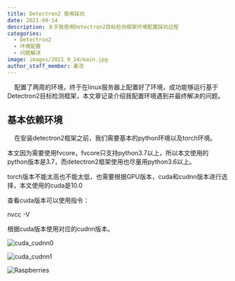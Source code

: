 ```yaml
---
title: Detectron2 使用踩坑
date: 2021-09-14
description: 关于我使用Detectron2目标检测框架环境配置踩坑过程
categories:
  - Detectron2
  - 环境配置
  - 问题解决
image: images/2021_9_14/main.jpg
author_staff_member: 姜流
---
```


&nbsp;&nbsp;&nbsp;&nbsp;配置了两周的环境，终于在linux服务器上配置好了环境，成功能够运行基于Detectron2目标检测框架，本文章记录介绍我配置环境遇到并最终解决的问题。

## 基本依赖环境

&nbsp;&nbsp;&nbsp;&nbsp;在安装detectron2框架之前，我们需要基本的python环境以及torch环境。

本文因为需要使用fvcore，fvcore只支持python3.7以上，所以本文使用的python版本是3.7，而detectron2框架使用也尽量用python3.6以上。

torch版本不能太高也不能太低，也需要根据GPU版本，cuda和cudnn版本进行选择，本文使用的cuda是10.0

查看cuda版本可以使用指令：

nvcc -V

根据cuda版本使用对应的cudnn版本。

![cuda_cudnn0](https://mountainmonsterhd.github.io/images/2021_9_14/cuda_cudnn0.png)

![cuda_cudnn1](https://mountainmonsterhd.github.io/images/2021_9_14/cuda_cudnn1.png)

![Raspberries](https://source.unsplash.com/random/1500x1001)
